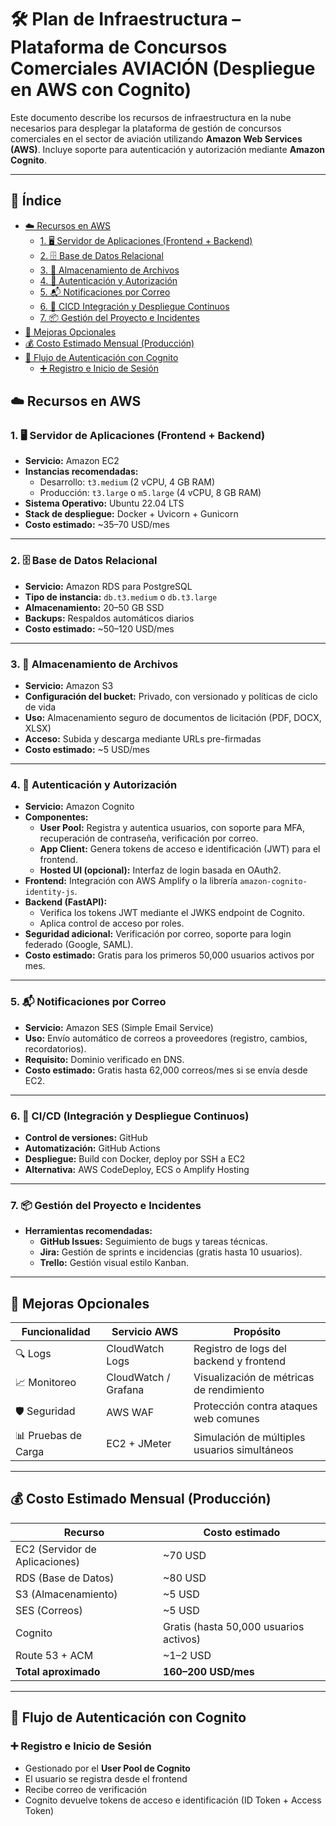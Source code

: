 # 🛠️ Plan de Infraestructura – Plataforma de Concursos Comerciales AVIACIÓN (Despliegue en AWS con Cognito)

Este documento describe los recursos de infraestructura en la nube necesarios para desplegar la plataforma de gestión de concursos comerciales en el sector de aviación utilizando **Amazon Web Services (AWS)**. Incluye soporte para autenticación y autorización mediante **Amazon Cognito**.

---
## 📑 Índice

- [☁️ Recursos en AWS](#️-recursos-en-aws)
  - [1. 🖥️ Servidor de Aplicaciones (Frontend + Backend)](#1--servidor-de-aplicaciones-frontend--backend)
  - [2. 🗄️ Base de Datos Relacional](#2--base-de-datos-relacional)
  - [3. 📁 Almacenamiento de Archivos](#3--almacenamiento-de-archivos)
  - [4. 🔐 Autenticación y Autorización](#4--autenticación-y-autorización)
  - [5. 📬 Notificaciones por Correo](#5--notificaciones-por-correo)
  - [6. 🔄 CICD Integración y Despliegue Continuos](#6--cicd-integración-y-despliegue-continuos)
  - [7. 📦 Gestión del Proyecto e Incidentes](#7--gestión-del-proyecto-e-incidentes)
- [🧰 Mejoras Opcionales](#-mejoras-opcionales)
- [💰 Costo Estimado Mensual (Producción)](#-costo-estimado-mensual-producción)
- [📝 Flujo de Autenticación con Cognito](#-flujo-de-autenticación-con-cognito)
  - [➕ Registro e Inicio de Sesión](#-registro-e-inicio-de-sesión)

## ☁️ Recursos en AWS

### 1. 🖥️ Servidor de Aplicaciones (Frontend + Backend)
- **Servicio:** Amazon EC2
- **Instancias recomendadas:**
  - Desarrollo: `t3.medium` (2 vCPU, 4 GB RAM)
  - Producción: `t3.large` o `m5.large` (4 vCPU, 8 GB RAM)
- **Sistema Operativo:** Ubuntu 22.04 LTS
- **Stack de despliegue:** Docker + Uvicorn + Gunicorn
- **Costo estimado:** ~35–70 USD/mes

---

### 2. 🗄️ Base de Datos Relacional
- **Servicio:** Amazon RDS para PostgreSQL
- **Tipo de instancia:** `db.t3.medium` o `db.t3.large`
- **Almacenamiento:** 20–50 GB SSD
- **Backups:** Respaldos automáticos diarios
- **Costo estimado:** ~50–120 USD/mes

---

### 3. 📁 Almacenamiento de Archivos
- **Servicio:** Amazon S3
- **Configuración del bucket:** Privado, con versionado y políticas de ciclo de vida
- **Uso:** Almacenamiento seguro de documentos de licitación (PDF, DOCX, XLSX)
- **Acceso:** Subida y descarga mediante URLs pre-firmadas
- **Costo estimado:** ~5 USD/mes

---

### 4. 🔐 Autenticación y Autorización
- **Servicio:** Amazon Cognito
- **Componentes:**
  - **User Pool:** Registra y autentica usuarios, con soporte para MFA, recuperación de contraseña, verificación por correo.
  - **App Client:** Genera tokens de acceso e identificación (JWT) para el frontend.
  - **Hosted UI (opcional):** Interfaz de login basada en OAuth2.
- **Frontend:** Integración con AWS Amplify o la librería `amazon-cognito-identity-js`.
- **Backend (FastAPI):**
  - Verifica los tokens JWT mediante el JWKS endpoint de Cognito.
  - Aplica control de acceso por roles.
- **Seguridad adicional:** Verificación por correo, soporte para login federado (Google, SAML).
- **Costo estimado:** Gratis para los primeros 50,000 usuarios activos por mes.

---

### 5. 📬 Notificaciones por Correo
- **Servicio:** Amazon SES (Simple Email Service)
- **Uso:** Envío automático de correos a proveedores (registro, cambios, recordatorios).
- **Requisito:** Dominio verificado en DNS.
- **Costo estimado:** Gratis hasta 62,000 correos/mes si se envía desde EC2.

---

### 6. 🔄 CI/CD (Integración y Despliegue Continuos)
- **Control de versiones:** GitHub
- **Automatización:** GitHub Actions
- **Despliegue:** Build con Docker, deploy por SSH a EC2
- **Alternativa:** AWS CodeDeploy, ECS o Amplify Hosting

---

### 7. 📦 Gestión del Proyecto e Incidentes
- **Herramientas recomendadas:**
  - **GitHub Issues:** Seguimiento de bugs y tareas técnicas.
  - **Jira:** Gestión de sprints e incidencias (gratis hasta 10 usuarios).
  - **Trello:** Gestión visual estilo Kanban.

---

## 🧰 Mejoras Opcionales

| Funcionalidad | Servicio AWS | Propósito |
|---------------|--------------|-----------|
| 🔍 Logs | CloudWatch Logs | Registro de logs del backend y frontend |
| 📈 Monitoreo | CloudWatch / Grafana | Visualización de métricas de rendimiento |
| 🛡️ Seguridad | AWS WAF | Protección contra ataques web comunes |
| 📊 Pruebas de Carga | EC2 + JMeter | Simulación de múltiples usuarios simultáneos |

---

## 💰 Costo Estimado Mensual (Producción)

| Recurso | Costo estimado |
|---------|----------------|
| EC2 (Servidor de Aplicaciones) | ~70 USD |
| RDS (Base de Datos) | ~80 USD |
| S3 (Almacenamiento) | ~5 USD |
| SES (Correos) | ~5 USD |
| Cognito | Gratis (hasta 50,000 usuarios activos) |
| Route 53 + ACM | ~1–2 USD |
| **Total aproximado** | **160–200 USD/mes** |

---

## 📝 Flujo de Autenticación con Cognito

### ➕ Registro e Inicio de Sesión
- Gestionado por el **User Pool de Cognito**
- El usuario se registra desde el frontend
- Recibe correo de verificación
- Cognito devuelve tokens de acceso e identificación (ID Token + Access Token)
